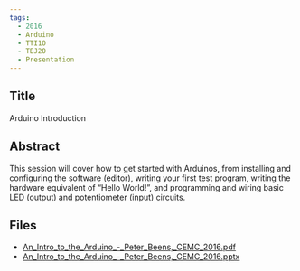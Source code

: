 ```yaml
---
tags:
  - 2016
  - Arduino
  - TTI1O
  - TEJ2O
  - Presentation
---
```

    
## Title

Arduino Introduction

## Abstract

This session will cover how to get started with Arduinos, from installing and configuring the software (editor), writing your first test program, writing the hardware equivalent of “Hello World!”, and programming and wiring basic LED (output) and potentiometer (input) circuits.

## Files

- [An_Intro_to_the_Arduino_-_Peter_Beens,_CEMC_2016.pdf](https://www.russellgordon.ca/acse/cemc-cse-resources/resources/2016/Peter_Beens/An_Intro_to_the_Arduino_-_Peter_Beens,_CEMC_2016.pdf)
- [An_Intro_to_the_Arduino_-_Peter_Beens,_CEMC_2016.pptx](https://www.russellgordon.ca/acse/cemc-cse-resources/resources/2016/Peter_Beens/An_Intro_to_the_Arduino_-_Peter_Beens,_CEMC_2016.pptx)

